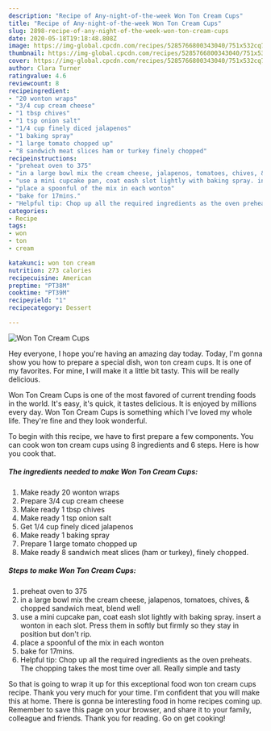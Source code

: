 ```yaml
---
description: "Recipe of Any-night-of-the-week Won Ton Cream Cups"
title: "Recipe of Any-night-of-the-week Won Ton Cream Cups"
slug: 2898-recipe-of-any-night-of-the-week-won-ton-cream-cups
date: 2020-05-18T19:18:48.808Z
image: https://img-global.cpcdn.com/recipes/5285766800343040/751x532cq70/won-ton-cream-cups-recipe-main-photo.jpg
thumbnail: https://img-global.cpcdn.com/recipes/5285766800343040/751x532cq70/won-ton-cream-cups-recipe-main-photo.jpg
cover: https://img-global.cpcdn.com/recipes/5285766800343040/751x532cq70/won-ton-cream-cups-recipe-main-photo.jpg
author: Clara Turner
ratingvalue: 4.6
reviewcount: 8
recipeingredient:
- "20 wonton wraps"
- "3/4 cup cream cheese"
- "1 tbsp chives"
- "1 tsp onion salt"
- "1/4 cup finely diced jalapenos"
- "1 baking spray"
- "1 large tomato chopped up"
- "8 sandwich meat slices ham or turkey finely chopped"
recipeinstructions:
- "preheat oven to 375"
- "in a large bowl mix the cream cheese, jalapenos, tomatoes, chives, &amp; chopped sandwich meat, blend well"
- "use a mini cupcake pan, coat eash slot lightly with baking spray. insert a wonton in each slot. Press them in softly but firmly so they stay in position but don&#39;t rip."
- "place a spoonful of the mix in each wonton"
- "bake for 17mins."
- "Helpful tip: Chop up all the required ingredients as the oven preheats. The chopping takes the most time over all. Really simple and tasty"
categories:
- Recipe
tags:
- won
- ton
- cream

katakunci: won ton cream 
nutrition: 273 calories
recipecuisine: American
preptime: "PT38M"
cooktime: "PT39M"
recipeyield: "1"
recipecategory: Dessert

---
```



![Won Ton Cream Cups](https://img-global.cpcdn.com/recipes/5285766800343040/751x532cq70/won-ton-cream-cups-recipe-main-photo.jpg)

Hey everyone, I hope you're having an amazing day today. Today, I'm gonna show you how to prepare a special dish, won ton cream cups. It is one of my favorites. For mine, I will make it a little bit tasty. This will be really delicious.

Won Ton Cream Cups is one of the most favored of current trending foods in the world. It's easy, it's quick, it tastes delicious. It is enjoyed by millions every day. Won Ton Cream Cups is something which I've loved my whole life. They're fine and they look wonderful.




To begin with this recipe, we have to first prepare a few components. You can cook won ton cream cups using 8 ingredients and 6 steps. Here is how you cook that.

<!--inarticleads1-->

##### The ingredients needed to make Won Ton Cream Cups:

1. Make ready 20 wonton wraps
1. Prepare 3/4 cup cream cheese
1. Make ready 1 tbsp chives
1. Make ready 1 tsp onion salt
1. Get 1/4 cup finely diced jalapenos
1. Make ready 1 baking spray
1. Prepare 1 large tomato chopped up
1. Make ready 8 sandwich meat slices (ham or turkey), finely chopped.




<!--inarticleads2-->

##### Steps to make Won Ton Cream Cups:

1. preheat oven to 375
1. in a large bowl mix the cream cheese, jalapenos, tomatoes, chives, &amp; chopped sandwich meat, blend well
1. use a mini cupcake pan, coat eash slot lightly with baking spray. insert a wonton in each slot. Press them in softly but firmly so they stay in position but don&#39;t rip.
1. place a spoonful of the mix in each wonton
1. bake for 17mins.
1. Helpful tip: Chop up all the required ingredients as the oven preheats. The chopping takes the most time over all. Really simple and tasty




So that is going to wrap it up for this exceptional food won ton cream cups recipe. Thank you very much for your time. I'm confident that you will make this at home. There is gonna be interesting food in home recipes coming up. Remember to save this page on your browser, and share it to your family, colleague and friends. Thank you for reading. Go on get cooking!
